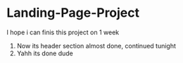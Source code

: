 # Landing-Page-Project

I hope i can finis this project on 1 week

1. Now its header section almost done, continued tunight
2. Yahh its done dude

   
